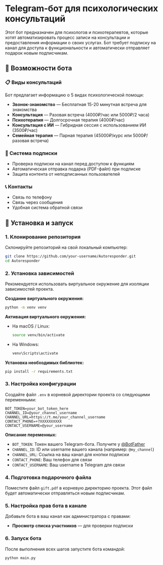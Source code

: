 # Telegram-бот для психологических консультаций

Этот бот предназначен для психологов и психотерапевтов, которые хотят автоматизировать процесс записи на консультации и предоставления информации о своих услугах. Бот требует подписку на канал для доступа к функциональности и автоматически отправляет подарок новым подписчикам.

## 🧠 Возможности бота

### 📋 Виды консультаций
Бот предлагает информацию о 5 видах психологической помощи:
- **Звонок-знакомство** — Бесплатная 15-20 минутная встреча для знакомства
- **Консультация** — Разовая встреча (4000₽/час или 5000₽/2 часа)
- **Психотерапия** — Долгосрочная терапия (4000₽/час)
- **Консультация с ИИ** — Гибридная сессия с использованием ИИ (3500₽/час)
- **Семейная терапия** — Парная терапия (45000₽/курс или 5000₽/разовая встреча)

### 🎁 Система подписки
- Проверка подписки на канал перед доступом к функциям
- Автоматическая отправка подарка (PDF-файл) при подписке
- Защита контента от неподписанных пользователей

### 📞 Контакты
- Связь по телефону
- Связь через сообщения
- Удобная система обратной связи

## 🚀 Установка и запуск

### 1. Клонирование репозитория
Склонируйте репозиторий на свой локальный компьютер:
```bash
git clone https://github.com/your-username/Autoresponder.git
cd Autoresponder
```

### 2. Установка зависимостей
Рекомендуется использовать виртуальное окружение для изоляции зависимостей проекта.

**Создание виртуального окружения:**
```bash
python -m venv venv
```

**Активация виртуального окружения:**
*   На macOS / Linux:
    ```bash
    source venv/bin/activate
    ```
*   На Windows:
    ```bash
    venv\Scripts\activate
    ```

**Установка необходимых библиотек:**
```bash
pip install -r requirements.txt
```

### 3. Настройка конфигурации
Создайте файл `.env` в корневой директории проекта со следующими переменными:

```env
BOT_TOKEN=your_bot_token_here
CHANNEL_ID=@your_channel_username
CHANNEL_URL=https://t.me/your_channel_username
CONTACT_PHONE=+7XXXXXXXXXX
CONTACT_USERNAME=@your_username
```

**Описание переменных:**
*   `BOT_TOKEN`: Токен вашего Telegram-бота. Получите у [@BotFather](https://t.me/BotFather)
*   `CHANNEL_ID`: ID или username вашего канала (например: `@my_channel`)
*   `CHANNEL_URL`: Ссылка на ваш канал для кнопки подписки
*   `CONTACT_PHONE`: Ваш телефон для связи
*   `CONTACT_USERNAME`: Ваш username в Telegram для связи

### 4. Подготовка подарочного файла
Поместите файл `gift.pdf` в корневую директорию проекта. Этот файл будет автоматически отправляться новым подписчикам.

### 5. Настройка прав бота в канале
Добавьте бота в ваш канал как администратора с правами:
*   **Просмотр списка участников** — для проверки подписки

### 6. Запуск бота
После выполнения всех шагов запустите бота командой:
```bash
python main.py
```